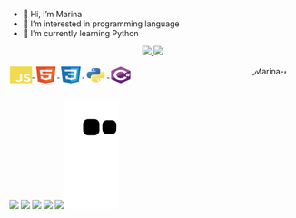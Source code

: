 - 👋 Hi, I’m Marina 
- 👀 I’m interested in programming language
- 🌱 I’m currently learning Python

<div align="center">
  <a href="https://github.com/marinamaarina">
  <img height="180em" src="https://github-readme-stats.vercel.app/api?username=marinamaarina&show_icons=true&theme=dracula&include_all_commits=true&count_private=true"/>
  <img height="180em" src="https://github-readme-stats.vercel.app/api/top-langs/?username=marinamaarina&layout=compact&langs_count=7&theme=dracula"/>
</div>
<div style="display: inline_block"><br>
  <img align="center" alt="Rafa-Js" height="30" width="40" src="https://raw.githubusercontent.com/devicons/devicon/master/icons/javascript/javascript-plain.svg">
  <img align="center" alt="Rafa-HTML" height="30" width="40" src="https://raw.githubusercontent.com/devicons/devicon/master/icons/html5/html5-original.svg">
  <img align="center" alt="Rafa-CSS" height="30" width="40" src="https://raw.githubusercontent.com/devicons/devicon/master/icons/css3/css3-original.svg">
  <img align="center" alt="Rafa-Python" height="30" width="40" src="https://raw.githubusercontent.com/devicons/devicon/master/icons/python/python-original.svg">
  <img align="center" alt="Rafa-Csharp" height="30" width="40" src="https://raw.githubusercontent.com/devicons/devicon/master/icons/csharp/csharp-original.svg">
  <img align="right" alt="Marina-Pic" height="150" style="border-radius:50px;" src="https://www.facebook.com/photo/?fbid=4280267542075481&set=a.287360574699551">
</div>
  
  ##
 
<div> 
  <a href=https://www.instagram.com/marinamari.vasc/?hl=pt-br" target="_blank"><img src="https://img.shields.io/badge/-Instagram-%23E4405F?style=for-the-badge&logo=instagram&logoColor=white" target="_blank"></a>
 <a href="https://discord.com/channels/@me" target="_blank"><img src="https://img.shields.io/badge/Discord-7289DA?style=for-the-badge&logo=discord&logoColor=white" target="_blank"></a> 
  <a href = "vasconcelos-marina@hotmail.com"><img src="https://img.shields.io/badge/Microsoft_Outlook-0078D4?style=for-the-badge&logo=microsoft-outlook&logoColor=white"></a>
  <a href="https://www.linkedin.com/in/marinadeo/" target="_blank"><img src="https://img.shields.io/badge/-LinkedIn-%230077B5?style=for-the-badge&logo=linkedin&logoColor=white" target="_blank"></a> 
  <a href = "https://www.tiktok.com/@marinamari.vasc"><img src="https://img.shields.io/badge/TikTok-000000?style=for-the-badge&logo=tiktok&logoColor=white"></a
 
  ![Snake animation](https://github.com/rafaballerini/rafaballerini/blob/output/github-contribution-grid-snake.svg)
 
</div>

<!---
marinamaarina/marinamaarina is a ✨ special ✨ repository because its `README.md` (this file) appears on your GitHub profile.
You can click the Preview link to take a look at your changes.
--->
